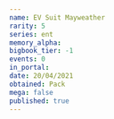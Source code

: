 ```yaml
---
name: EV Suit Mayweather
rarity: 5
series: ent
memory_alpha:
bigbook_tier: -1
events: 0
in_portal:
date: 20/04/2021
obtained: Pack
mega: false
published: true
---
```



